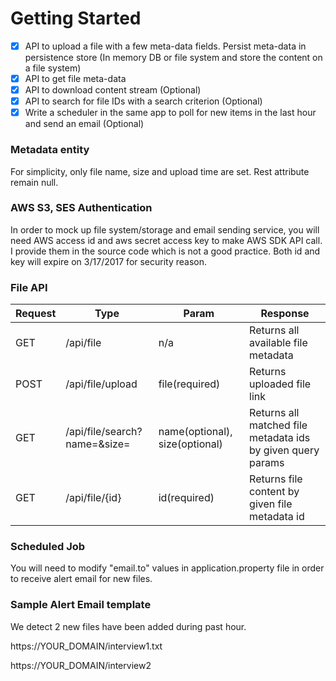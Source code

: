 # Getting Started

- [x] API to upload a file with a few meta-data fields. Persist meta-data in persistence store (In memory DB or file system and store the content on a file system)
- [x] API to get file meta-data
- [x] API to download content stream (Optional)
- [x] API to search for file IDs with a search criterion (Optional)
- [x] Write a scheduler in the same app to poll for new items in the last hour and send an email (Optional)

### Metadata entity
For simplicity, only file name, size and upload time are set. Rest attribute remain null.

### AWS S3, SES Authentication

In order to mock up file system/storage and email sending service, you will need AWS access id and aws secret access key to  make AWS SDK API call. I provide them in the source code which is not a good practice. Both id and key will expire on 3/17/2017 for security reason.

### File API

| Request   | Type | Param | Response |
| ------------- | ------------- | ------------- |------------- |
| GET  | /api/file  | n/a  |Returns all available file metadata |
| POST |  /api/file/upload	  | file(required)  |  Returns uploaded file link|
| GET |  /api/file/search?name=&size=	 | name(optional), size(optional)    | Returns all matched file metadata ids by given query params|
| GET |  /api/file/{id}	 | id(required)  | Returns file content by given file metadata id|
          	                                                   
### Scheduled Job
You will need to modify "email.to" values in application.property file in order to receive alert email for new files.


### Sample Alert Email template
We detect 2 new files have been added during past hour.

https://YOUR_DOMAIN/interview1.txt

https://YOUR_DOMAIN/interview2

